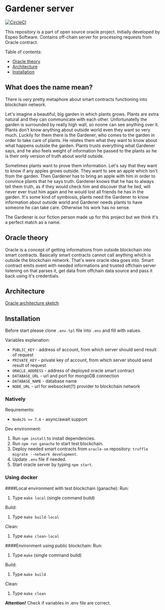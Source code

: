 # Gardener server

[![CircleCI](https://circleci.com/gh/espeo/blockchain-oracle-server.svg?style=shield)](https://circleci.com/gh/espeo/blockchain-oracle-server)

This repository is a part of open source oracle project. Initially developed by Espeo Software. 
Contains off-chain server for processing requests from Oracle contract.

Table of contents:
- [Oracle theory](#oracle-theory)
- [Architecture](#architecture)
- [Installation](#installation)

## What does the name mean?
There is very pretty metaphore about smart contracts functioning into blockchain network. 

Let's imagine a beautiful, big garden in which plants grows. Plants are extra natural and they can communicate with each other.
Unfortunatelly the garden is surrounded by really high wall, so noone can see anything over it. Plants don't know anything about outside world even they want so very much.
Luckily for them there is the Gardener, who comes to the garden in order to take care of plants. He relates them what they want to know about what happens outside the garden.
Plants trusts everything what Gardener says, and he also feels weight of information he passed to the plants as he is their only version of truth about world outside.

Sometimes plants want to prove them information. Let's say that they want to know if any apples grows outside. They want to see an apple which isn't from the garden.
Then Gardener has to bring an apple with him in order to convince plants that he says truth. Gardener knows that he has to always tell them truth, as if they would check him and discover that he lied, will never ever trust him again and he would lost all friends he has in the garden. It's some kind of symbiosis, plants need the Gardener to know information about outside world and Gardener needs plants to have someone he can take care. Otherwise his work has no sense.

The Gardener is our fiction person made up for this project but we think it's a perfect match as a name.

## Oracle theory
Oracle is a concept of getting informations from outside blockchain into smart contracts. Basically smart contracts cannot call anything which is outside the blockchain network. That's were oracle idea goes into. Smart contract emits event with needed informations and trusted offchain server listening on that parses it, get data from offchain data source and pass it back using it's credentials.

## Architecture
[Oracle architecture sketch](images/OracleArchitecture.png) 

## Installation

Before start please clone `.env.tpl` file into `.env` and fill with values.

Variables explanation:
- `PUBLIC_KEY` - address of account, from which server should send result of request
- `PRIVATE_KEY` - private key of account, from which server should send result of request
- `ORACLE_ADDRESS` - address of deployed oracle smart contract
- `DATABASE_URL` - url and port for mongoDB connection
- `DATABASE_NAME` - database name
- `NODE_URL` - url for websocket(!!) provider to blockchain network

### Natively

Requirements:
- `NodeJS >= 7.6` - async/await support

Dev environment:
1. Run `npm install` to install dependencies.
2. Run `npm run ganache` to start test blockchain.
3. Deploy needed smart contracts from `oracle-sm` repository: `truffle migrate --network development`.
4. Update `.env` file if needed.
5. Start oracle server by typing `npm start`.

### Using docker

####Local environment with test blockchain (ganache):
Run:
1. Type `make local` (single command build)

Build:
1. Type `make build-local`

Clean:
1. Type `make clean-local`

####Environment using public blockchain:
Run:
1. Type `make` (single command build)

Build:
1. Type `make build`

Clean:
1. Type `make clean`

**Attention!** Check if variables in .env file are correct.

